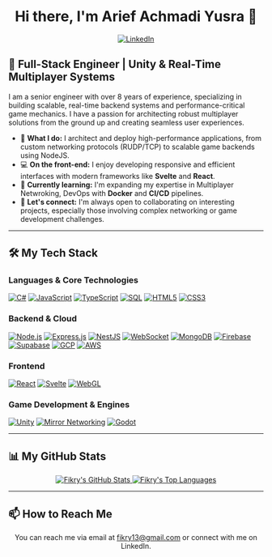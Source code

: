 <div align="center">

# Hi there, I'm Arief Achmadi Yusra 👋

<a href="[https://www.linkedin.com/in/fikrydev](https://www.linkedin.com/in/ariefachmadi)"><img src="https://img.shields.io/badge/LinkedIn-0077B5?style=for-the-badge&logo=linkedin&logoColor=white" alt="LinkedIn"></a>

</div>

## 🚀 Full-Stack Engineer | Unity & Real-Time Multiplayer Systems

I am a senior engineer with over 8 years of experience, specializing in building scalable, real-time backend systems and performance-critical game mechanics. I have a passion for architecting robust multiplayer solutions from the ground up and creating seamless user experiences.

-   🔭 **What I do:** I architect and deploy high-performance applications, from custom networking protocols (RUDP/TCP) to scalable game backends using NodeJS.
-   💻 **On the front-end:** I enjoy developing responsive and efficient interfaces with modern frameworks like **Svelte** and **React**.
-   🌱 **Currently learning:** I'm expanding my expertise in Multiplayer Netwroking, DevOps with **Docker** and **CI/CD** pipelines.
-   🤝 **Let's connect:** I'm always open to collaborating on interesting projects, especially those involving complex networking or game development challenges.

---

## 🛠️ My Tech Stack

### Languages & Core Technologies
<p align="left">
  <a href="#"><img src="https://img.shields.io/badge/C%23-239120?style=for-the-badge&logo=c-sharp&logoColor=white" alt="C#"></a>
  <a href="#"><img src="https://img.shields.io/badge/JavaScript-F7DF1E?style=for-the-badge&logo=javascript&logoColor=black" alt="JavaScript"></a>
  <a href="#"><img src="https://img.shields.io/badge/TypeScript-3178C6?style=for-the-badge&logo=typescript&logoColor=white" alt="TypeScript"></a>
  <a href="#"><img src="https://img.shields.io/badge/SQL-4479A1?style=for-the-badge&logo=postgresql&logoColor=white" alt="SQL"></a>
  <a href="#"><img src="https://img.shields.io/badge/HTML5-E34F26?style=for-the-badge&logo=html5&logoColor=white" alt="HTML5"></a>
  <a href="#"><img src="https://img.shields.io/badge/CSS3-1572B6?style=for-the-badge&logo=css3&logoColor=white" alt="CSS3"></a>
</p>

### Backend & Cloud
<p align="left">
  <a href="#"><img src="https://img.shields.io/badge/Node.js-339933?style=for-the-badge&logo=nodedotjs&logoColor=white" alt="Node.js"></a>
  <a href="#"><img src="https://img.shields.io/badge/Express.js-000000?style=for-the-badge&logo=express&logoColor=white" alt="Express.js"></a>
  <a href="#"><img src="https://img.shields.io/badge/NestJS-E0234E?style=for-the-badge&logo=nestjs&logoColor=white" alt="NestJS"></a>
  <a href="#"><img src="https://img.shields.io/badge/WebSocket-010101?style=for-the-badge&logo=feathub&logoColor=white" alt="WebSocket"></a>
  <a href="#"><img src="https://img.shields.io/badge/MongoDB-47A248?style=for-the-badge&logo=mongodb&logoColor=white" alt="MongoDB"></a>
  <a href="#"><img src="https://img.shields.io/badge/Firebase-FFCA28?style=for-the-badge&logo=firebase&logoColor=black" alt="Firebase"></a>
  <a href="#"><img src="https://img.shields.io/badge/Supabase-3FCF8E?style=for-the-badge&logo=supabase&logoColor=white" alt="Supabase"></a>
  <a href="#"><img src="https://img.shields.io/badge/Google_Cloud-4285F4?style=for-the-badge&logo=google-cloud&logoColor=white" alt="GCP"></a>
  <a href="#"><img src="https://img.shields.io/badge/Amazon_AWS-232F3E?style=for-the-badge&logo=amazon-aws&logoColor=white" alt="AWS"></a>
</p>

### Frontend
<p align="left">
  <a href="#"><img src="https://img.shields.io/badge/React-61DAFB?style=for-the-badge&logo=react&logoColor=black" alt="React"></a>
  <a href="#"><img src="https://img.shields.io/badge/Svelte-FF3E00?style=for-the-badge&logo=svelte&logoColor=white" alt="Svelte"></a>
  <a href="#"><img src="https://img.shields.io/badge/WebGL-990000?style=for-the-badge&logo=webgl&logoColor=white" alt="WebGL"></a>
</p>

### Game Development & Engines
<p align="left">
  <a href="#"><img src="https://img.shields.io/badge/Unity-FFFFFF?style=for-the-badge&logo=unity&logoColor=black" alt="Unity"></a>
  <a href="#"><img src="https://img.shields.io/badge/Mirror-24292E?style=for-the-badge&logo=github&logoColor=white" alt="Mirror Networking"></a>
  <a href="#"><img src="https://img.shields.io/badge/Godot-478CBF?style=for-the-badge&logo=godot-engine&logoColor=white" alt="Godot"></a>
</p>

---

## 📊 My GitHub Stats

<p align="center">
  <a href="https://github.com/fikrydev">
    <img src="https://github-readme-stats.vercel.app/api?username=fikrydev&show_icons=true&theme=radical&rank_icon=github" alt="Fikry's GitHub Stats">
  </a>
  <a href="https://github.com/fikrydev">
    <img src="https://github-readme-stats.vercel.app/api/top-langs/?username=fikrydev&layout=compact&theme=radical" alt="Fikry's Top Languages">
  </a>
</p>

---

## 📫 How to Reach Me

<p align="center">
  You can reach me via email at <a href="mailto:fikry13@gmail.com">fikry13@gmail.com</a> or connect with me on LinkedIn.
</p>

<!--
**fikrydev/fikrydev** is a ✨ _special_ ✨ repository because its `README.md` (this file) appears on your GitHub profile.

Here are some ideas to get you started:

- 🔭 I’m currently working on ...
- 🌱 I’m currently learning ...
- 👯 I’m looking to collaborate on ...
- 🤔 I’m looking for help with ...
- 💬 Ask me about ...
- 📫 How to reach me: ...
- 😄 Pronouns: ...
- ⚡ Fun fact: ...
-->

